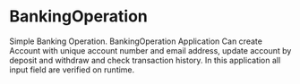 # BankingOperation
Simple Banking Operation. BankingOperation Application Can create Account with unique account number and email address, update account by deposit and withdraw and check transaction history. In this application all input field are verified on runtime. 
